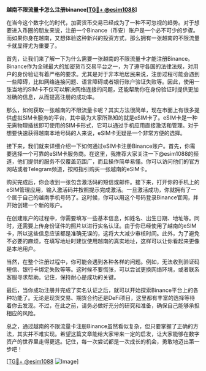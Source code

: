 **越南不限流量卡怎么注册binance[[TG💪+ @esim1088](https://t.me/s/esim1088)]**

在当今这个数字化的时代，加密货币交易已经成为了一种不可忽视的趋势。对于想要进入币圈的朋友来说，注册一个Binance（币安）账户是一个必不可少的步骤。而如果你身在越南，又想体验这种新兴的投资方式，那么拥有一张越南的不限流量卡就显得尤为重要了。

首先，让我们来了解一下为什么需要一张越南的不限流量卡才能注册Binance。Binance作为全球最大的加密货币交易平台之一，为了遵守各国的法律法规，对用户的身份验证有着严格的要求。尤其是对于非本地居民来说，注册过程可能会遇到一些障碍，比如网络连接问题、语言障碍或者银行账户验证失败等。因此，使用一张当地的SIM卡不仅可以解决网络连接的问题，还能帮助你在身份验证时提供更加准确的信息，从而提高注册的成功率。

那么，如何获取一张越南的不限流量卡呢？其实方法很简单，现在市面上有很多提供虚拟SIM卡服务的平台，其中最为大家所熟知的就是eSIM卡了。eSIM卡是一种无需物理插拔即可使用的SIM卡形式，它可以通过手机应用直接激活和管理。对于想要快速获得越南本地号码的人来说，eSIM卡无疑是一个非常方便的选择。

接下来，我们就来详细介绍一下如何通过eSIM卡注册Binance账户。首先，你需要选择一个可靠的eSIM卡服务商。在这里，我推荐大家关注一下@esim1088的频道，他们提供的服务不仅覆盖范围广，而且操作简单易懂。你可以访问他们的官方网站或者Telegram频道，按照指引购买一张越南的eSIM卡。

购买完成后，你会收到一张包含激活码的短信或邮件。接下来，打开你的手机上的eSIM管理应用，输入激活码并按照提示完成激活。一旦激活成功，你就拥有了一个属于自己的越南手机号码了。这时候，你可以用这个号码登录Binance官网，并开始创建一个新的账户。

在创建账户的过程中，你需要填写一些基本信息，如姓名、出生日期、地址等。同时，还需要上传身份证件的照片以进行实名认证。由于你已经使用了越南的eSIM卡，所以这些信息应该都是准确无误的，这将大大减少审核时间。此外，为了避免不必要的麻烦，在填写地址时建议使用越南的真实地址，这样可以让你看起来更像是本地用户。

当然，在整个注册过程中，你可能会遇到各种各样的问题。例如，无法收到验证码短信、银行卡绑定失败等等。这时候不要慌张，可以尝试更换网络环境，或者联系客服寻求帮助。记住，保持耐心是成功的关键。

最后，当你成功注册并完成了实名认证之后，就可以开始探索Binance平台上的各种功能了。无论是现货交易、期货合约还是DeFi项目，这里都有丰富的选择等待着你去发现。不过，在此之前，请务必做好充分的研究和准备，确保自己能够承担相应的风险。

总之，通过越南的不限流量卡注册Binance虽然看似复杂，但只要掌握了正确的方法，其实并不难实现。希望这篇文章能给大家带来一定的启发，让大家能够在数字资产的世界里走得更远。记住，每一次尝试都是一次成长的机会，勇敢地迈出第一步吧！

[[TG💪+ @esim1088](https://t.me/s/esim1088) ![Image](https://i.postimg.cc/4NQfJmqS/Snipaste-2025-05-13-00-14-12.png)]